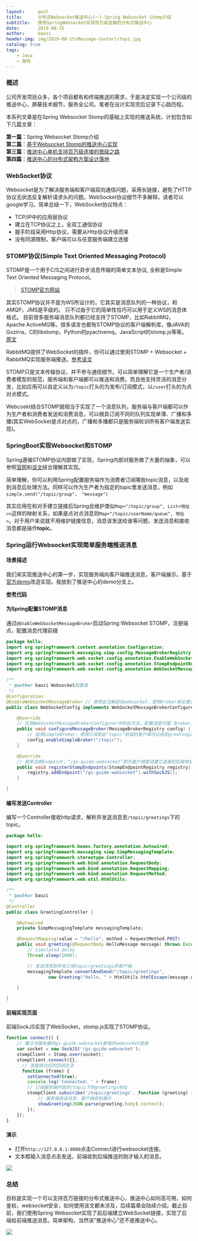 ```yaml
---
layout:     post
title:      分布式Websocket推送中心(一)-Spring Websocket Stomp介绍
subtitle:   使用SpringWebsocket实现百万级连接的分布式推送中心
date:       2019-08-15
author:     baozi
header-img: img/2019-08-15(Message-Center)/top1.jpg
catalog: true 						
tags:								
    - Java
    - 架构
---
```


### 概述
公司开发项目众多，各个项目都有和终端推送的需求，于是决定实现一个公司级的推送中心，屏蔽技术细节，服务全公司。笔者在设计实现完后记录下心路历程。

本系列文章是在Spring Websocket Stomp的基础上实现的推送系统，计划包含如下几篇文章：

**第一篇**：Spring Websocket Stomp介绍<br>
**第二篇**：[基于Websocket Stomp的推送中心实现](https://shibd.github.io/2019/08/16/Message-Center-2/)<br>
**第三篇**：[推送中心单机支持百万级连接的晋级之路](https://shibd.github.io/2019/08/17/Message-Center-3/)<br>
**第四篇**：[推送中心的分布式架构方案设计落地](https://shibd.github.io/2019/08/18/Message-Center-4/)<br>

### WebSocket协议
Websocket是为了解决服务端和客户端双向通信问题，采用长链接，避免了HTTP协议无状态反复解析请求头的问题。WebSocket协议细节不多解释，读者可以google学习。简单总结一下，WebSocket协议特点：
- TCP/IP中的应用层协议
- 建立在TCP协议之上，全双工通信协议
- 握手阶段采用Http协议，需要从Http协议升级而来
- 没有同源限制，客户端可以与任意服务端建立连接

### STOMP协议(Simple Text Oriented Messaging Protocol)
STOMP是一个用于C/S之间进行异步消息传输的简单文本协议, 全称是Simple Text Oriented Messaging Protocol。

>[STOMP官方网站](http://stomp.github.io/index.html)

其实STOMP协议并不是为WS所设计的，它其实是消息队列的一种协议，和AMQP，JMS是平级的。 只不过由于它的简单性恰巧可以用于定义WS的消息体格式。
目前很多服务端消息队列都已经支持了STOMP，比如RabbitMQ，Apache ActiveMQ等。很多语言也都有STOMP协议的客户端解析库，像JAVA的Gozirra，C的libstomp，Python的pyactivemq，JavaScript的stomp.js等等。[原文](https://juejin.im/post/5b7071ade51d45665816f8c0)

RabbitMQ提供了WebSocket的插件，你可以通过使用STOMP + Websocket + RabbitMQ实现服务端推送。[参考该文](https://www.ibm.com/developerworks/cn/opensource/os-cn-rabbit-mq/index.html)

STOMP只是文本传输协议，并不参与通信细节。可以简单理解它是一个生产者/消费者模型的规范，服务端和客户端都可以推送和消费。而且他支持灵活的消息分发，比如应用可以自定义以为`/topic`打头的为发布/订阅模式，以`/user`打头的为点对点模式。

Webcoekt结合STOMP就相当于实现了一个消息队列，服务端与客户端都可以作为生产者和消费者发送和消费消息，可以根具订阅不同的队列实现单薄、广播和多播(其实WebSocket是点对点的，广播和多播都只是服务端轮训所有客户端发送实现)。

### SpringBoot实现Websocket和STOMP
Spring遵循STOMP协议内部做了实现，Spring内部对服务做了大量的抽象，可以参照[官网](https://docs.spring.io/spring/docs/5.0.0.BUILD-SNAPSHOT/spring-framework-reference/html/websocket.html)和[该文](https://juejin.im/post/5b7071ade51d45665816f8c0#heading-20)结合理解其实现。

简单理解，你可以利用Spring配置服务端作为消费者订阅哪些topic消息，以及收到消息后处理方法。同样可以作为生产者为指定的topic里发送消息，例如`simple.send("/topic/group"， "message")`

其实应用在和对手建立链接后Spring会维护类似`Map<"/topic/group", List<地址>>`这样的映射关系，如果是点对点消息则`Map<"/topic/userName/queue", 地址>`。对于用户来说就不用维护链接信息，消息该发送给谁等问题，发送消息和接收消息都是操作**topic**。

### Spring运行Websocket实现简单服务端推送消息
#### 场景描述
我们来实现推送中心的第一步，实现服务端向客户端推送消息，客户端展示。基于[官方demo](https://spring.io/guides/gs/messaging-stomp-websocket/)改造实现。我放到了推送中心的demo分支上。

**[参考代码](https://github.com/shibd/msg-center/tree/simple/demo)**

#### 为Spring配置STOMP消息
通过`@EnableWebSocketMessageBroker`启动Spring Websocket STOMP，注册端点，配置消息代理前缀
``` java
package hello;
import org.springframework.context.annotation.Configuration;
import org.springframework.messaging.simp.config.MessageBrokerRegistry;
import org.springframework.web.socket.config.annotation.EnableWebSocketMessageBroker;
import org.springframework.web.socket.config.annotation.StompEndpointRegistry;
import org.springframework.web.socket.config.annotation.WebSocketMessageBrokerConfigurer;

/**
 * @author baozi Websocket配置类
 */
@Configuration
@EnableWebSocketMessageBroker // 使用此注解启动websocket，使用broker来处理消息
public class WebSocketConfig implements WebSocketMessageBrokerConfigurer {

	@Override
	// 实现WebSocketMessageBrokerConfigurer中的此方法，配置消息代理（broker）
	public void configureMessageBroker(MessageBrokerRegistry config) {
		// 启用SimpleBroker，使得订阅到此"topic"前缀的客户端可以收到greeting消息.
		config.enableSimpleBroker("/topic");
	}

	@Override
	// 用来注册Endpoint，“/gs-guide-websocket”即为客户端尝试建立连接的后缀地址。
	public void registerStompEndpoints(StompEndpointRegistry registry) {
		registry.addEndpoint("/gs-guide-websocket").withSockJS();
	}

}
```

#### 编写发送Controller
编写一个Controller接收http请求，解析并发送消息至`/topic/greetings`下的topic。
``` java
package hello;

import org.springframework.beans.factory.annotation.Autowired;
import org.springframework.messaging.simp.SimpMessagingTemplate;
import org.springframework.stereotype.Controller;
import org.springframework.web.bind.annotation.RequestBody;
import org.springframework.web.bind.annotation.RequestMapping;
import org.springframework.web.bind.annotation.RequestMethod;
import org.springframework.web.util.HtmlUtils;

/**
 * @author baozi
 */
@Controller
public class GreetingController {

	@Autowired
	private SimpMessagingTemplate messagingTemplate;

	@RequestMapping(value = "/hello", method = RequestMethod.POST)
	public void greeting(@RequestBody HelloMessage message) throws Exception {
		// simulated delay
		Thread.sleep(1000);

		// 发送消息到所有订阅topic/greetings的客户端
		messagingTemplate.convertAndSend("/topic/greetings",
				new Greeting("Hello, " + HtmlUtils.htmlEscape(message.getName()) + "!"));

	}

}
```
#### 前端实现页面
前端SockJS实现了WebSocket，stomp.js实现了STOMP协议。
``` javascript
function connect() {
    // 建立与服务器的gs-guide-websocket断电的websocket链接
    var socket = new SockJS('/gs-guide-websocket');
    stompClient = Stomp.over(socket);
    stompClient.connect({}, 
      // 连接成功后的回调方法
      function (frame) {
        setConnected(true);
        console.log('Connected: ' + frame);
        // 订阅服务端开启的/topic下的greetings地址
        stompClient.subscribe('/topic/greetings', function (greeting) {
            // 服务端发送消息，客户端收到展示
            showGreeting(JSON.parse(greeting.body).content);
        });
    });
}
```

#### 演示

- 打开`http://127.0.0.1:8080`点击Connect进行websocket连接。
- 文本框输入消息点击发送，前端收到后端推送的刚才输入的消息。

![](/img/2019-08-15(Message-Center)/msg-ui.jpg)


### 总结
目标是实现一个可以支持百万链接的分布式推送中心，推送中心如何高可用，如何鉴权，websocket安全，如何使用该文都未涉及，后续篇章会陆续介绍。截止目前，我们使用Spring Websocket实现了前后端建立WebSocket链接，实现了后端给前端推送消息。简单架构，当然该"推送中心"还不是推送中心。

![](/img/2019-08-15(Message-Center)/architecture1.jpg)